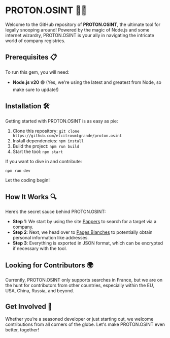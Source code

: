 # PROTON.OSINT 🕵️‍♂️

Welcome to the GitHub repository of **PROTON.OSINT**, the ultimate tool for legally snooping around! Powered by the magic of Node.js and some internet wizardry, PROTON.OSINT is your ally in navigating the intricate world of company registries.

## Prerequisites 📋

To run this gem, you will need:
- **Node.js v20** 🟢 (Yes, we're using the latest and greatest from Node, so make sure to update!)

## Installation 🛠️

Getting started with PROTON.OSINT is as easy as pie:
1. Clone this repository: `git clone https://github.com/elcitrovmtgrande/proton.osint`
2. Install dependencies: `npm install`
3. Build the project: `npm run build`
4. Start the tool: `npm start`

If you want to dive in and contribute:
```bash
npm run dev
```
Let the coding begin!

## How It Works 🔍

Here’s the secret sauce behind PROTON.OSINT:
- **Step 1**: We start by using the site [Pappers](https://www.pappers.fr) to search for a target via a company.
- **Step 2**: Next, we head over to [Pages Blanches](https://www.pagesjaunes.fr/pagesblanches) to potentially obtain personal information like addresses.
- **Step 3**: Everything is exported in JSON format, which can be encrypted if necessary with the tool.

## Looking for Contributors 🌍

Currently, PROTON.OSINT only supports searches in France, but we are on the hunt for contributors from other countries, especially within the EU, USA, China, Russia, and beyond.

## Get Involved 🚀

Whether you’re a seasoned developer or just starting out, we welcome contributions from all corners of the globe. Let's make PROTON.OSINT even better, together!